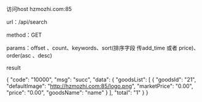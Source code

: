 访问host hzmozhi.com:85

url：/api/search

method：GET

params：offset 、count、keywords、sort(排序字段 传add_time 或者 price)、order(asc 、desc)

result 

{
    "code": "10000",
    "msg": "succ",
    "data": {
        "goodsList": [
            {
                "goodsId": "21",
                "defaultImage": "http://hzmozhi.com:85/logo.png",
                "marketPrice": "0.00",
                "price": "0.00",
                "goodsName": "name"
            }
        ],
        "total": "1"
    }
}

